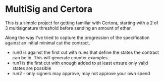 # MultiSig and Certora 

This is a simple project for getting familiar with Certora, starting with a 2 of 3 
multisignature threshold before sending an amount of ether.

Along the way I've tried to capture the progression of the specification against
an initial minimal cut the contract.

* run0 is against the first cut with rules that define the states the contract can be in. This will generate counter examples.
* run1 is the first cut with enough added to at least ensure only valid states are possible
* run2 - only signers may approve, may not approve your own spend

